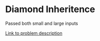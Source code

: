 # Diamond Inheritence

Passed both small and large inputs

[Link to problem description](http://code.google.com/codejam/contest/1781488/dashboard)
